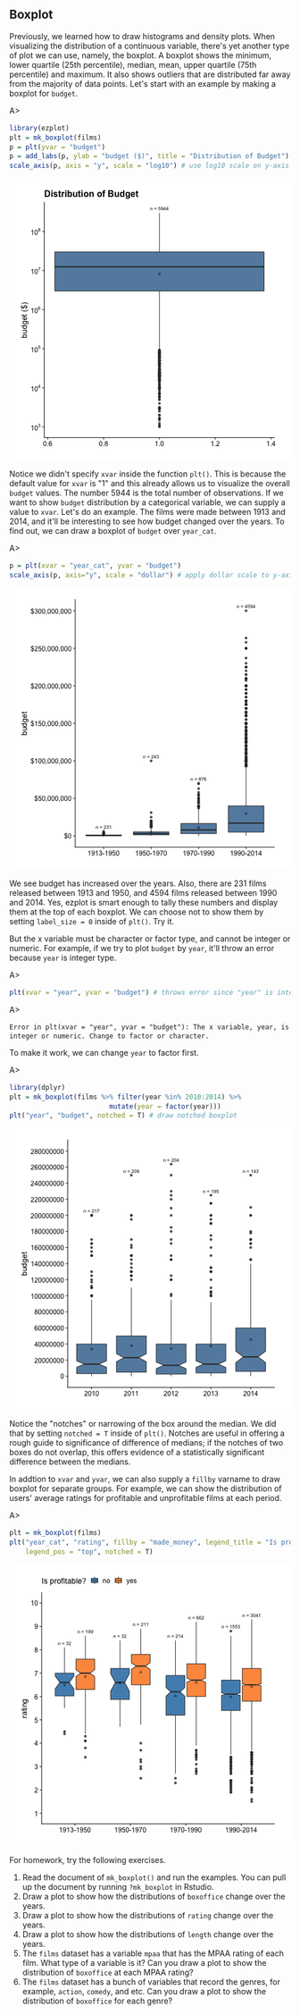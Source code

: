 ## Boxplot

Previously, we learned how to draw histograms and density plots. When visualizing 
the distribution of a continuous variable, there's yet another type of plot we 
can use, namely, the boxplot. A boxplot shows the minimum, lower quartile 
(25th percentile), median, mean, upper quartile (75th percentile) and maximum.
It also shows outliers that are distributed far away from the majority of data 
points. Let's start with an example by making a boxplot for `budget`.

A>
```r
library(ezplot)
plt = mk_boxplot(films)
p = plt(yvar = "budget")
p = add_labs(p, ylab = "budget ($)", title = "Distribution of Budget") 
scale_axis(p, axis = "y", scale = "log10") # use log10 scale on y-axis
```

![Distribution of Budget](images/boxplot_budget-1.png)

Notice we didn't specify `xvar` inside the function `plt()`. This is because 
the default value for `xvar` is "1" and this already allows us to visualize 
the overall `budget` values. The number 5944 is the total number of 
observations. If we want to show `budget` distribution by a categorical 
variable, we can supply a value to `xvar`. Let's do an example. 
The films were made between 1913 and 2014, and it'll be interesting to see how 
budget changed over the years. To find out, we can draw a boxplot of `budget` 
over `year_cat`. 

A>
```r
p = plt(xvar = "year_cat", yvar = "budget")
scale_axis(p, axis="y", scale = "dollar") # apply dollar scale to y-axis 
```

![Distribution of Budget Over the Years](images/boxplot_bt_vs_year_cat_p1-1.png)

We see budget has increased over the years. Also, there are 231 films released 
between 1913 and 1950, and 4594 films released between 1990 and 2014. Yes, 
ezplot is smart enough to tally these numbers and display them at the top of 
each boxplot. We can choose not to show them by setting `label_size = 0` inside
of `plt()`. Try it.  

But the x variable must be character or factor type, and cannot be integer or 
numeric. For example, if we try to plot `budget` by `year`,  it'll throw an 
error because `year` is integer type.

A>
```r
plt(xvar = "year", yvar = "budget") # throws error since "year" is integer
```

A>
```
Error in plt(xvar = "year", yvar = "budget"): The x variable, year, is integer or numeric. Change to factor or character.
```

To make it work, we can change `year` to factor first. 

A>
```r
library(dplyr)
plt = mk_boxplot(films %>% filter(year %in% 2010:2014) %>%
                         mutate(year = factor(year)))
plt("year", "budget", notched = T) # draw notched boxplot
```

![Distribution of Budget 2010 to 2014](images/boxplot_bt_vs_year_p1-1.png)

Notice the "notches" or narrowing of the box around the median. We did that by 
setting `notched = T` inside of `plt()`. Notches are useful in offering a rough 
guide to significance of difference of medians; if the notches of two boxes do 
not overlap, this offers evidence of a statistically significant difference 
between the medians.

In addtion to `xvar` and `yvar`, we can also supply a `fillby` varname to
draw boxplot for separate groups. For example, we can show the distribution 
of users' average ratings for profitable and unprofitable films at each period.

A>
```r
plt = mk_boxplot(films)
plt("year_cat", "rating", fillby = "made_money", legend_title = "Is profitable?",
    legend_pos = "top", notched = T)
```

![Distribution of Avg Ratings, profitable vs. unprofitable films.](images/boxplot_rating_vs_year_cat_by_made_money-1.png)

For homework, try the following exercises.

1. Read the document of `mk_boxplot()` and run the examples. You can pull up the 
document by running `?mk_boxplot` in Rstudio. 
2. Draw a plot to show how the distributions of `boxoffice` change over the years.
3. Draw a plot to show how the distributions of `rating` change over the years.
4. Draw a plot to show how the distributions of `length` change over the years.
5. The `films` dataset has a variable `mpaa` that has the MPAA rating of each 
film. What type of a variable is it? Can you draw a plot to show the 
distribution of `boxoffice` at each MPAA rating?
6. The `films` dataset has a bunch of variables that record the genres, 
for example, `action`, `comedy`, and etc. Can you draw a plot to show the 
distribution of `boxoffice` for each genre?
